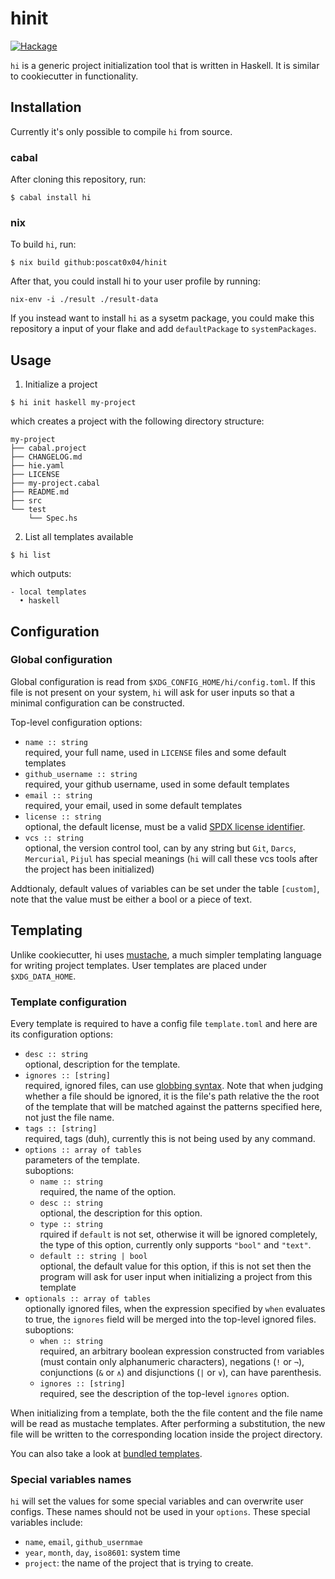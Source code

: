 # hinit

[![Hackage](https://img.shields.io/hackage/v/hinit.svg)](http://hackage.haskell.org/package/hinit)

`hi` is a generic project initialization tool that is written in Haskell. It is similar to cookiecutter in functionality.

## Installation

Currently it's only possible to compile `hi` from source.

### cabal

After cloning this repository, run:

```
$ cabal install hi
```

### nix

To build `hi`, run:

```
$ nix build github:poscat0x04/hinit
```

After that, you could install hi to your user profile by running:

```
nix-env -i ./result ./result-data
```

If you instead want to install `hi` as a sysetm package, you could make this repository a input of your flake and add `defaultPackage` to `systemPackages`.

## Usage

1. Initialize a project

```
$ hi init haskell my-project
```

which creates a project with the following directory structure:

```
my-project
├── cabal.project
├── CHANGELOG.md
├── hie.yaml
├── LICENSE
├── my-project.cabal
├── README.md
├── src
└── test
    └── Spec.hs
```

2. List all templates available

```
$ hi list
```

which outputs:

```
- local templates
  • haskell
```

## Configuration

### Global configuration

Global configuration is read from `$XDG_CONFIG_HOME/hi/config.toml`. If this file is not present on your system, `hi` will ask for user inputs so that a minimal configuration can be constructed.

Top-level configuration options:

- `name :: string`\
  required, your full name, used in `LICENSE` files and some default templates
- `github_username :: string`\
  required, your github username, used in some default templates
- `email :: string`\
  required, your email, used in some default templates
- `license :: string`\
  optional, the default license, must be a valid [SPDX license identifier](https://spdx.org/licenses/).
- `vcs :: string`\
  optional, the version control tool, can by any string but `Git`, `Darcs`, `Mercurial`, `Pijul` has special meanings (`hi` will call these vcs tools after the project has been initialized)

Addtionaly, default values of variables can be set under the table `[custom]`, note that the value must be either a bool or a piece of text.

## Templating

Unlike cookiecutter, hi uses [mustache](https://mustache.github.io/), a much simpler templating language for writing project templates. User templates are placed under `$XDG_DATA_HOME`.

### Template configuration

Every template is required to have a config file `template.toml` and here are its configuration options:

- `desc :: string`\
  optional, description for the template.
- `ignores :: [string]`\
  required, ignored files, can use [globbing syntax](https://hackage.haskell.org/package/Glob-0.10.1/docs/System-FilePath-Glob.html#v:compile). Note that when judging whether a file should be ignored, it is the file's path relative the the root of the template that will be matched against the patterns specified here, not just the file name.
- `tags :: [string]`\
  required, tags (duh), currently this is not being used by any command.
- `options :: array of tables`\
  parameters of the template.\
  suboptions:
    - `name :: string`\
      required, the name of the option.
    - `desc :: string`\
      optional, the description for this option.
    - `type :: string`\
      rquired if `default` is not set, otherwise it will be ignored completely, the type of this option, currently only supports `"bool"` and `"text"`.
    - `default :: string | bool`\
      optional, the default value for this option, if this is not set then the program will ask for user input when initializing a project from this template
- `optionals :: array of tables`\
  optionally ignored files, when the expression specified by `when` evaluates to true, the `ignores` field will be merged into the top-level ignored files.\
  suboptions:
    - `when :: string`\
      required, an arbitrary boolean expression constructed from variables (must contain only alphanumeric characters), negations (`!` or `¬`), conjunctions (`&` or `∧`) and disjunctions (`|` or `∨`), can have parenthesis.
    - `ignores :: [string]`\
      required, see the description of the top-level `ignores` option.

When initializing from a template, both the the file content and the file name will be read as mustache templates. After performing a substitution, the new file will be written to the corresponding location inside the project directory.

You can also take a look at [bundled templates](https://github.com/poscat0x04/hinit/tree/master/data/templates).

### Special variables names

`hi` will set the values for some special variables and can overwrite user configs. These names should not be used in your `options`. These special variables include:

- `name`, `email`, `github_usernmae`
- `year`, `month`, `day`, `iso8601`: system time
- `project`: the name of the project that is trying to create.
